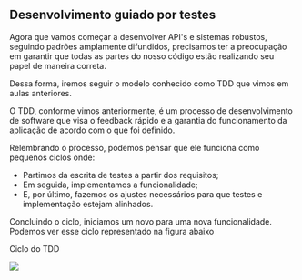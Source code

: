 ## Desenvolvimento guiado por testes

Agora que vamos começar a desenvolver API's e sistemas robustos, seguindo padrões amplamente difundidos, precisamos ter a preocupação em garantir que todas as partes do nosso código estão realizando seu papel de maneira correta.

Dessa forma, iremos seguir o modelo conhecido como TDD que vimos em aulas anteriores.

O TDD, conforme vimos anteriormente, é um processo de desenvolvimento de software que visa o feedback rápido e a garantia do funcionamento da aplicação de acordo com o que foi definido.

Relembrando o processo, podemos pensar que ele funciona como pequenos ciclos onde:

- Partimos da escrita de testes a partir dos requisitos;
- Em seguida, implementamos a funcionalidade;
- E, por último, fazemos os ajustes necessários para que testes e implementação estejam alinhados.

Concluindo o ciclo, iniciamos um novo para uma nova funcionalidade.
Podemos ver esse ciclo representado na figura abaixo

Ciclo do TDD

<img src="tdd-cycle.png" />